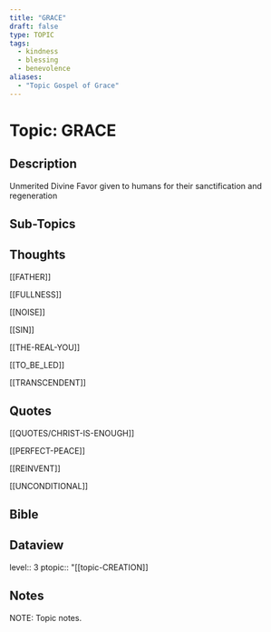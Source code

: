 ```yaml
---
title: "GRACE"
draft: false
type: TOPIC
tags:
  - kindness
  - blessing
  - benevolence
aliases:
  - "Topic Gospel of Grace"
---
```

# Topic: GRACE
## Description
Unmerited Divine Favor given to humans for their sanctification and regeneration

## Sub-Topics


## Thoughts
[[FATHER]]

[[FULLNESS]]

[[NOISE]]

[[SIN]]

[[THE-REAL-YOU]]

[[TO_BE_LED]]

[[TRANSCENDENT]]

## Quotes
[[QUOTES/CHRIST-IS-ENOUGH]]

[[PERFECT-PEACE]]

[[REINVENT]]

[[UNCONDITIONAL]]

## Bible


## Dataview
level:: 3
ptopic:: "[[topic-CREATION]]

## Notes
NOTE: Topic notes.